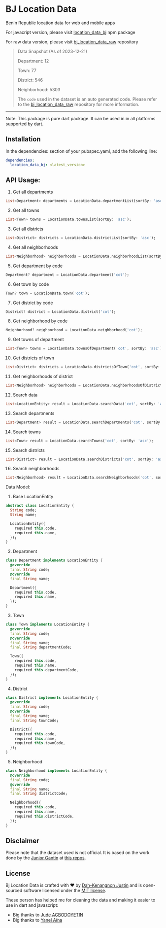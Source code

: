 # BJ Location Data
Benin Republic location data for web and mobile apps

For javacript version, please visit [location_data_bj](https://www.npmjs.com/package/location_data_bj) npm package

For raw data version, please visit [bj_location_data_raw](https://github.com/Dahkenangnon/bj_location_data_raw) repository

>
>
> Data Snapshot (As of 2023-12-21)
>
> Department: 12
>
> Town: 77
>
> District: 546
>
> Neighborhood: 5303
>
> The `code` used in the dataset is an auto generated code. Please refer to the [bj_location_data_raw](https://github.com/Dahkenangnon/bj_location_data_raw) repository for more information.
------------------------

Note: This package is pure dart package. It can be used in 
in all platforms supported by dart.

## Installation
In the dependencies: section of your pubspec.yaml, add the following line:

```yaml
dependencies:
  location_data_bj: <latest_version>
```

## API Usage: 

1. Get all departments

```dart 
List<Department> departments = LocationData.departmentList(sortBy: 'asc');
```

2. Get all towns

```dart
List<Town> towns = LocationData.townsList(sortBy: 'asc');
```

3. Get all districts

```dart
List<District> districts = LocationData.districtList(sortBy: 'asc');
```

4. Get all neighborhoods

```dart
List<Neighborhood> neighborhoods = LocationData.neighborhoodList(sortBy: 'asc');
```

5. Get department by code

```dart
Department? department = LocationData.department('cot');
```

6. Get town by code

```dart
Town? town = LocationData.town('cot');
```

7. Get district by code

```dart
District? district = LocationData.district('cot');
```

8. Get neighborhood by code

```dart
Neighborhood? neighborhood = LocationData.neighborhood('cot');
```

9. Get towns of department

```dart
List<Town> towns = LocationData.townsOfDepartment('cot', sortBy: 'asc');
```

10. Get districts of town

```dart
List<District> districts = LocationData.districtsOfTown('cot', sortBy: 'asc');
```

11. Get neighborhoods of district

```dart
List<Neighborhood> neighborhoods = LocationData.neighborhoodsOfDistrict('cot', sortBy: 'asc');
```

12. Search data

```dart
List<LocationEntity> result = LocationData.searchData('cot', sortBy: 'asc');
```

13. Search departments

```dart
List<Department> result = LocationData.searchDepartments('cot', sortBy: 'asc');
```

14. Search towns

```dart
List<Town> result = LocationData.searchTowns('cot', sortBy: 'asc');
```

15. Search districts

```dart
List<District> result = LocationData.searchDistricts('cot', sortBy: 'asc');
```

16. Search neighborhoods

```dart
List<Neighborhood> result = LocationData.searchNeighborhoods('cot', sortBy: 'asc');
```


Data Model:

1. Base LocationEntity

```dart
abstract class LocationEntity {
  String code;
  String name;

  LocationEntity({
    required this.code,
    required this.name,
  });
}
```

2. Department

```dart
class Department implements LocationEntity {
  @override
  final String code;
  @override
  final String name;

  Department({
    required this.code,
    required this.name,
  });
}
```

3. Town

```dart
class Town implements LocationEntity {
  @override
  final String code;
  @override
  final String name;
  final String departmentCode;

  Town({
    required this.code,
    required this.name,
    required this.departmentCode,
  });
}
```

4. District

```dart
class District implements LocationEntity {
  @override
  final String code;
  @override
  final String name;
  final String townCode;

  District({
    required this.code,
    required this.name,
    required this.townCode,
  });
}
```

5. Neighborhood

```dart
class Neighborhood implements LocationEntity {
  @override
  final String code;
  @override
  final String name;
  final String districtCode;

  Neighborhood({
    required this.code,
    required this.name,
    required this.districtCode,
  });
}
```

## Disclaimer
Please note that the dataset used is not official. It is based on the work done by the [Junior Gantin](https://github.com/nioperas06) at [this repos](https://github.com/nioperas06/bj-decoupage-territorial).


## License
Bj Location Data is crafted with ❤️ by [Dah-Kenangnon Justin](https://dah-kenangnon.com) and is open-sourced software licensed under the [MIT license](https://opensource.org/licenses/MIT).

These person has helped me for cleaning the data and making it easier to use in dart and javascript:

- Big thanks to [Jude AGBODOYETIN](https://github.com/Jude200)
- Big thanks to [Yanel Aïna](https://github.com/yanelaina)
